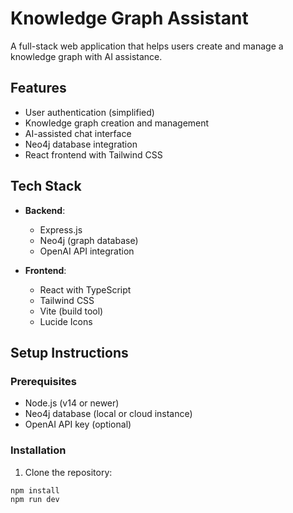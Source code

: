 # Knowledge Graph Assistant

A full-stack web application that helps users create and manage a knowledge graph with AI assistance.

## Features

- User authentication (simplified)
- Knowledge graph creation and management
- AI-assisted chat interface
- Neo4j database integration
- React frontend with Tailwind CSS

## Tech Stack

- **Backend**:
  - Express.js
  - Neo4j (graph database)
  - OpenAI API integration

- **Frontend**:
  - React with TypeScript
  - Tailwind CSS
  - Vite (build tool)
  - Lucide Icons

## Setup Instructions

### Prerequisites

- Node.js (v14 or newer)
- Neo4j database (local or cloud instance)
- OpenAI API key (optional)

### Installation

1. Clone the repository:
```bash
npm install
npm run dev
